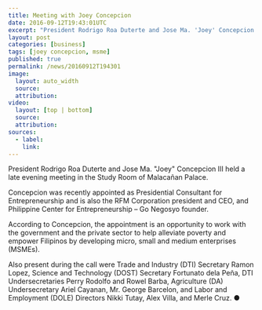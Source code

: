 ```yaml
---
title: Meeting with Joey Concepcion
date: 2016-09-12T19:43:01UTC
excerpt: "President Rodrigo Roa Duterte and Jose Ma. 'Joey' Concepcion III held a late evening meeting in the Study Room of Malacañan Palace."
layout: post
categories: [business]
tags: [joey concepcion, msme]
published: true
permalink: /news/20160912T194301
image:
  layout: auto_width
  source: 
  attribution: 
video:
  layout: [top | bottom]
  source: 
  attribution: 
sources:
  - label:
    link:
---
```


President Rodrigo Roa Duterte and Jose Ma. "Joey" Concepcion III held a late evening meeting in the Study Room of Malacañan Palace.

Concepcion was recently appointed as Presidential Consultant for Entrepreneurship and is also the RFM Corporation president and CEO, and Philippine Center for Entrepreneurship – Go Negosyo founder.

According to Concepcion, the appointment is an opportunity to work with the government and the private sector to help alleviate poverty and empower Filipinos by developing micro, small and medium enterprises (MSMEs).

Also present during the call were Trade and Industry (DTI) Secretary Ramon Lopez, Science and Technology (DOST) Secretary Fortunato dela Peña, DTI Undersecretaries Perry Rodolfo and Rowel Barba, Agriculture (DA) Undersecretary Ariel Cayanan, Mr. George Barcelon, and Labor and Employment (DOLE) Directors Nikki Tutay, Alex Villa, and Merle Cruz.
&#x25cf;
